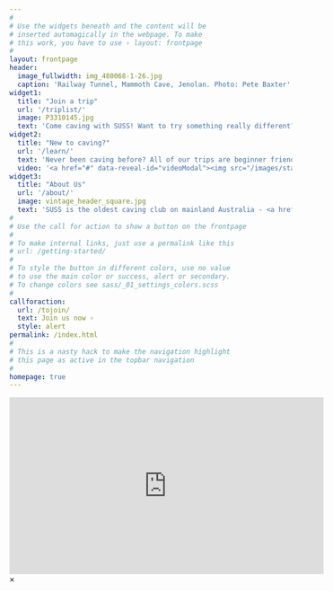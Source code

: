 ```yaml
---
#
# Use the widgets beneath and the content will be
# inserted automagically in the webpage. To make
# this work, you have to use › layout: frontpage
#
layout: frontpage
header:
  image_fullwidth: img_480068-1-26.jpg
  caption: 'Railway Tunnel, Mammoth Cave, Jenolan. Photo: Pete Baxter'
widget1:
  title: "Join a trip"
  url: '/triplist/'
  image: P3310145.jpg
  text: 'Come caving with SUSS! Want to try something really different? Then go underground with SUSS – we guarantee you experiences you will never forget!. All trips are beginner friendly unless stated otherwise. We run monthly caving trips to Jenolan and Wombeyan and regularly run caving trips further afield such as New Zealand and Tasmania.'
widget2:
  title: "New to caving?"
  url: '/learn/'
  text: 'Never been caving before? All of our trips are beginner friendly unless stated otherwise. Trips are catered to all abilities and members can borrow equipment for free from the club. Caving is a great way to do something different with your weekend; you will explore new places, meet new people and learn a lot of new skills. If you are lucky you may even go where no person has ever gone before.'
  video: '<a href="#" data-reveal-id="videoModal"><img src="/images/start-video-P5120065.jpg" width="100%" height="100%" alt=""/></a>'
widget3:
  title: "About Us"
  url: '/about/'
  image: vintage_header_square.jpg
  text: 'SUSS is the oldest caving club on mainland Australia - <a href="/tojoin/">join us</a>. We have an extensive collection of caving literature and a number of caving publications available for purchase. Are you a member of another caving club. Learn more about our collections here. Get in touch with the <a href="/about/committee.html">committee</a>.'
#
# Use the call for action to show a button on the frontpage
#
# To make internal links, just use a permalink like this
# url: /getting-started/
#
# To style the button in different colors, use no value
# to use the main color or success, alert or secondary.
# To change colors see sass/_01_settings_colors.scss
#
callforaction:
  url: /tojoin/
  text: Join us now ›
  style: alert
permalink: /index.html
#
# This is a nasty hack to make the navigation highlight
# this page as active in the topbar navigation
#
homepage: true
---
```


<div id="videoModal" class="reveal-modal large" data-reveal="">
  <div class="flex-video widescreen vimeo" style="display: block;">
    <iframe width="560" height="315" src="https://www.youtube.com/embed/KwvaeezmX4w" frameborder="0" allow="accelerometer; autoplay; clipboard-write; encrypted-media; gyroscope; picture-in-picture" allowfullscreen></iframe>
  </div>
  <a class="close-reveal-modal">&#215;</a>
</div>
